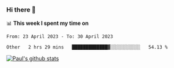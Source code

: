 ### Hi there 👋

📊 **This week I spent my time on**
<!--START_SECTION:waka-->

```text
From: 23 April 2023 - To: 30 April 2023

Other   2 hrs 29 mins   █████████████▓░░░░░░░░░░░   54.13 %
```

<!--END_SECTION:waka-->


[![Paul's github stats](https://github-readme-stats.vercel.app/api?username=mickeyouyou&theme=dracula&show_icons=true)](https://github.com/anuraghazra/github-readme-stats)
